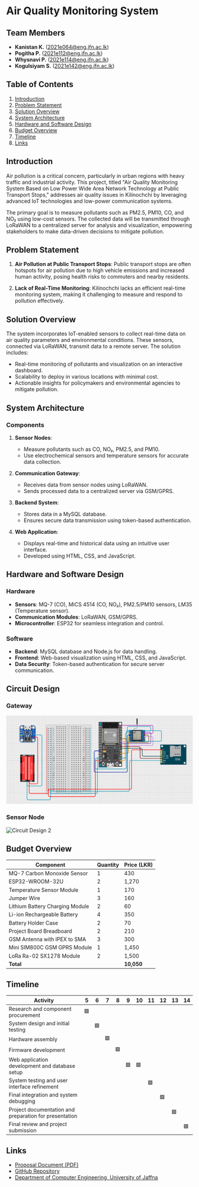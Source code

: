 # Air Quality Monitoring System

## Team Members
- **Kanistan K.** (2021e064@eng.jfn.ac.lk) 
- **Pogitha P.** (2021e112@eng.jfn.ac.lk)
- **Whysnavi P.** (2021e114@eng.jfn.ac.lk)
- **Kogulsiyam S.** (2021e142@eng.jfn.ac.lk)

## Table of Contents
1. [Introduction](#introduction)
2. [Problem Statement](#problem-statement)
3. [Solution Overview](#solution-overview)
4. [System Architecture](#system-architecture)
5. [Hardware and Software Design](#hardware-and-software-design)
6. [Budget Overview](#budget-overview)
7. [Timeline](#timeline)
8. [Links](#links)

## Introduction
Air pollution is a critical concern, particularly in urban regions with heavy traffic and industrial activity. This project, titled "Air Quality Monitoring System Based on Low Power Wide Area Network Technology at Public Transport Stops," addresses air quality issues in Kilinochchi by leveraging advanced IoT technologies and low-power communication systems.

The primary goal is to measure pollutants such as PM2.5, PM10, CO, and NO₂ using low-cost sensors. The collected data will be transmitted through LoRaWAN to a centralized server for analysis and visualization, empowering stakeholders to make data-driven decisions to mitigate pollution.

## Problem Statement
1. **Air Pollution at Public Transport Stops**:
   Public transport stops are often hotspots for air pollution due to high vehicle emissions and increased human activity, posing health risks to commuters and nearby residents.

2. **Lack of Real-Time Monitoring**:
   Kilinochchi lacks an efficient real-time monitoring system, making it challenging to measure and respond to pollution effectively.

## Solution Overview
The system incorporates IoT-enabled sensors to collect real-time data on air quality parameters and environmental conditions. These sensors, connected via LoRaWAN, transmit data to a remote server. The solution includes:
- Real-time monitoring of pollutants and visualization on an interactive dashboard.
- Scalability to deploy in various locations with minimal cost.
- Actionable insights for policymakers and environmental agencies to mitigate pollution.

## System Architecture
### Components
1. **Sensor Nodes**:
   - Measure pollutants such as CO, NO₂, PM2.5, and PM10.
   - Use electrochemical sensors and temperature sensors for accurate data collection.

2. **Communication Gateway**:
   - Receives data from sensor nodes using LoRaWAN.
   - Sends processed data to a centralized server via GSM/GPRS.

3. **Backend System**:
   - Stores data in a MySQL database.
   - Ensures secure data transmission using token-based authentication.

4. **Web Application**:
   - Displays real-time and historical data using an intuitive user interface.
   - Developed using HTML, CSS, and JavaScript.

## Hardware and Software Design
### Hardware
- **Sensors**: MQ-7 (CO), MiCS 4514 (CO, NO₂), PM2.5/PM10 sensors, LM35 (Temperature sensor).
- **Communication Modules**: LoRaWAN, GSM/GPRS.
- **Microcontroller**: ESP32 for seamless integration and control.

### Software
- **Backend**: MySQL database and Node.js for data handling.
- **Frontend**: Web-based visualization using HTML, CSS, and JavaScript.
- **Data Security**: Token-based authentication for secure server communication.

## Circuit Design

### Gateway
![Circuit Design 1](https://github.com/KKanistan06/Air-Quality-Monitoring/blob/3c6f794bbc15c3285aef3bbcd11d1a1f674a2fbb/images/Gateway.png)

### Sensor Node
![Circuit Design 2](image2_url)

## Budget Overview
| Component                       | Quantity | Price (LKR) |
|---------------------------------|----------|-------------|
| MQ-7 Carbon Monoxide Sensor    | 1        | 430         |
| ESP32-WROOM-32U                | 2        | 1,270       |
| Temperature Sensor Module       | 1        | 170         |
| Jumper Wire                     | 3        | 160         |
| Lithium Battery Charging Module | 2        | 60          |
| Li-ion Rechargeable Battery     | 4        | 350         |
| Battery Holder Case             | 2        | 70          |
| Project Board Breadboard        | 2        | 210         |
| GSM Antenna with IPEX to SMA    | 3        | 300         |
| Mini SIM800C GSM GPRS Module    | 1        | 1,450       |
| LoRa Ra-02 SX1278 Module        | 2        | 1,500       |
| **Total**                       |          | **10,050**  |


## Timeline

| **Activity**                                      | **5** | **6** | **7** | **8** | **9** | **10** | **11** | **12** | **13** | **14** |
|---------------------------------------------------|-------|-------|-------|-------|-------|--------|--------|--------|--------|--------|
| Research and component procurement               | 🟩    |       |       |       |       |        |        |        |        |        |
| System design and initial testing                |       | 🟩    |       |       |       |        |        |        |        |        |
| Hardware assembly                                 |       |       | 🟩    |       |       |        |        |        |        |        |
| Firmware development                              |       |       |       | 🟩    |       |        |        |        |        |        |
| Web application development and database setup   |       |       |       |       | 🟩    |   🟩     |        |        |        |        |
| System testing and user interface refinement     |       |       |       |       |       |      |     🟩   |        |        |        |
| Final integration and system debugging           |       |       |       |       |       |        |      |   🟩     |        |        |
| Project documentation and preparation for presentation |       |       |       |       |       |        |        |      |   🟩     |        |
| Final review and project submission              |       |       |       |       |       |        |        |        |      | 🟩     |



## Links
- [Proposal Document (PDF)](https://github.com/KKanistan06/Air-Quality-Monitoring/blob/3c390ac6118165626f1457eac2c57851fc94d5e1/Project-Proposal.pdf)
- [GitHub Repository](https://github.com/KKanistan06/Air-Quality-Monitoring)
- [Department of Computer Engineering, University of Jaffna](https://www.eng.jfn.ac.lk/)
